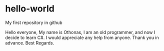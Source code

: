 # hello-world
My first repository in github

Hello everyone,
My name is Othonas, I am an old programmer, and now I decide to learn C#.
I would appreciate any help from anyone.
Thank you in advance.
Best Regards.
